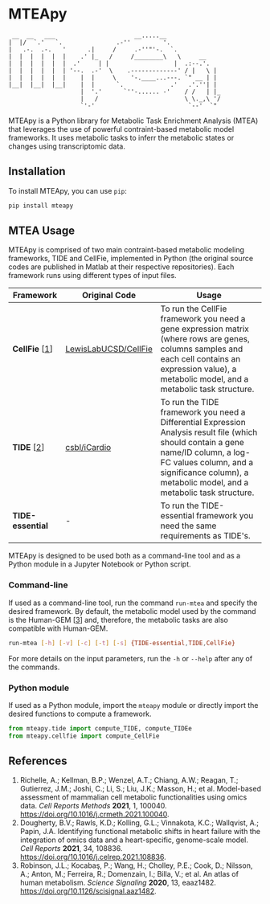 # MTEApy

     __  __   ___                      __.....__                 
    |  |/  `.'   `.               .-''         '.               
    |   .-.  .-.   '      .|     /     .-''"'-.  `.             
    |  |  |  |  |  |    .' |_   /     /________\   \     __     
    |  |  |  |  |  |  .'     | |                  |  .:--.'.   
    |  |  |  |  |  | '--.  .-'  \    .-------------' / |   \ |  
    |  |  |  |  |  |    |  |     \    '-.____...---. `" __ | |  
    |__|  |__|  |__|    |  |      `.             .'   .'.''| |  
                        |  '.'      `''-...... -'    / /   | |_ 
                        |   /                        \ \._,\ '/ 
                        `'-'                          `--'  `"  

MTEApy is a Python library for Metabolic Task Enrichment Analysis (MTEA) that leverages the use of powerful contraint-based metabolic model frameworks. It uses metabolic tasks to inferr the metabolic states or changes using transcriptomic data.

## Installation

To install MTEApy, you can use `pip`:

```sh
pip install mteapy
```

## MTEA Usage

MTEApy is comprised of two main contraint-based metabolic modeling frameworks, TIDE and CellFie, implemented in Python (the original source codes are published in Matlab at their respective repositories). Each framework runs using different types of input files.

| Framework | Original Code | Usage |
| --------- | ------------- | ----- |
| **CellFie** [[1](#references)] | [LewisLabUCSD/CellFie](https://github.com/LewisLabUCSD/CellFie) |  To run the CellFie framework you need a gene expression matrix (where rows are genes, columns samples and each cell contains an expression value), a metabolic model, and a metabolic task structure. |
| **TIDE** [[2](#references)] | [csbl/iCardio](https://github.com/csbl/iCardio) | To run the TIDE framework you need a Differential Expression Analysis result file (which should contain a gene name/ID column, a log-FC values column, and a significance column), a metabolic model, and a metabolic task structure. |
| **TIDE-essential** | - | To run the TIDE-essential framework you need the same requirements as TIDE's. | 

MTEApy is designed to be used both as a command-line tool and as a Python module in a Jupyter Notebook or Python script.

### Command-line

If used as a command-line tool, run the command `run-mtea` and specify the desired framework. By default, the metabolic model used by the command is the Human-GEM [[3](#references)] and, therefore, the metabolic tasks are also compatible with Human-GEM.

```sh
run-mtea [-h] [-v] [-c] [-t] [-s] {TIDE-essential,TIDE,CellFie}
```
For more details on the input parameters, run the `-h` or `--help` after any of the commands.

### Python module

If used as a Python module, import the `mteapy` module or directly import the desired functions to compute a framework.

```python
from mteapy.tide import compute_TIDE, compute_TIDEe
from mteapy.cellfie import compute_CellFie
```

## References

1. Richelle, A.; Kellman, B.P.; Wenzel, A.T.; Chiang, A.W.; Reagan, T.; Gutierrez, J.M.; Joshi, C.; Li, S.; Liu, J.K.; Masson, H.; et al. Model-based assessment of mammalian cell metabolic functionalities using omics data. _Cell Reports Methods_ **2021**, 1, 100040. https://doi.org/10.1016/j.crmeth.2021.100040.
2. Dougherty, B.V.; Rawls, K.D.; Kolling, G.L.; Vinnakota, K.C.; Wallqvist, A.; Papin, J.A. Identifying functional metabolic shifts in heart failure with the integration of omics data and a heart-specific, genome-scale model. _Cell Reports_ **2021**, 34, 108836. https://doi.org/10.1016/j.celrep.2021.108836.
3. Robinson, J.L.; Kocabaş, P.; Wang, H.; Cholley, P.E.; Cook, D.; Nilsson, A.; Anton, M.; Ferreira, R.; Domenzain, I.; Billa, V.; et al. An atlas of human metabolism. _Science Signaling_ **2020**, 13, eaaz1482. https://doi.org/10.1126/scisignal.aaz1482.